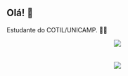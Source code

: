 ## Olá! 👋

Estudante do COTIL/UNICAMP. 👨‍🎓
<br>
<div align="center">
<img src="https://github-readme-stats.vercel.app/api?username=daviesf&show_icons=true&theme=github_dark&count_private=true"/>
  </div>
  <div align="center" style="display: inline_block">
<br><br>
<img src="https://github-readme-stats.vercel.app/api/top-langs/?username=daviesf&theme=github_dark"/>
      
